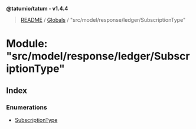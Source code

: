 **@tatumio/tatum - v1.4.4**

> [README](../README.md) / [Globals](../globals.md) / "src/model/response/ledger/SubscriptionType"

# Module: "src/model/response/ledger/SubscriptionType"

## Index

### Enumerations

* [SubscriptionType](../enums/_src_model_response_ledger_subscriptiontype_.subscriptiontype.md)
